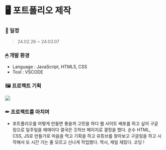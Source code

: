 <div align="left">

<h1>🖥 포트폴리오 제작</h1>
  
### 📆 일정
> 24.02.26 ~ 24.03.07

### 🖱 개발 환경
- Language : JavaScript, HTML5, CSS
- Tool : VSCODE

### 🖼 프로젝트 기획

<img src="https://github.com/iaaam0/youngportfolio/assets/152710037/6808a0df-6134-4687-bc9a-c6364e0d57a7">

### ✏ 프로젝트를 마치며
- 포트폴리오를 어떻게 만들면 좋을까 고민을 하다 웹 사이트 배포를 하고 싶어 구글링으로 일주일을 헤매이다
  결국은 깃허브 페이지로 결정을 했다.
  순수 HTML, CSS, JS로 만들기로 마음을 먹고 기획을 하고 유튜브를 찾아보고 구글링을 하고
  시작해서 또 시간 가는 줄 모르고 신나게 작업했다.
  역시, 제일 재밌다. 코딩 !
</div>


